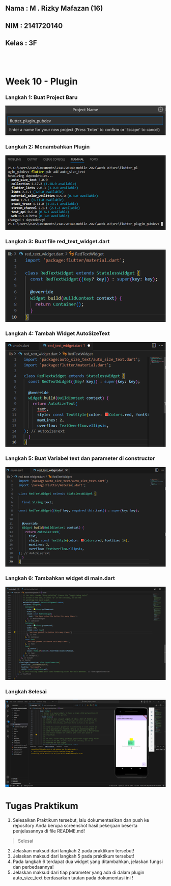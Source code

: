## Nama : M . Rizky Mafazan (16)
## NIM : 2141720140
## Kelas : 3F

<br>
<br>

# Week 10 - Plugin

### Langkah 1: Buat Project Baru
![Langkah1](docs/Langkah1.png)

### Langkah 2: Menambahkan Plugin
![Langkah2](docs/Langkah2.png)

### Langkah 3: Buat file red_text_widget.dart
![Langkah3](docs/Langkah3.png)

### Langkah 4: Tambah Widget AutoSizeText
![Langkah4](docs/Langkah4.png)

### Langkah 5: Buat Variabel text dan parameter di constructor
![Langkah5](docs/Langkah5.png)

### Langkah 6: Tambahkan widget di main.dart
![Langkah6](docs/Langkah6.png)

### Langkah Selesai
![LangkahSelesai](docs/LangkahSelesai.png)

# Tugas Praktikum

1. Selesaikan Praktikum tersebut, lalu dokumentasikan dan push ke repository Anda berupa screenshot hasil pekerjaan beserta penjelasannya di file README.md!
> Selesai
2. Jelaskan maksud dari langkah 2 pada praktikum tersebut!
3. Jelaskan maksud dari langkah 5 pada praktikum tersebut!
4. Pada langkah 6 terdapat dua widget yang ditambahkan, jelaskan fungsi dan perbedaannya!
5. Jelaskan maksud dari tiap parameter yang ada di dalam plugin auto_size_text berdasarkan tautan pada dokumentasi ini !